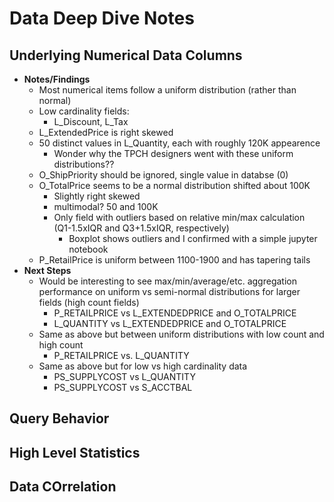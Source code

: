 # Data Deep Dive Notes

## Underlying Numerical Data Columns

- **Notes/Findings**
    - Most numerical items follow a uniform distribution (rather than normal)
    - Low cardinality fields:
        - L_Discount, L_Tax
    - L_ExtendedPrice is right skewed
    - 50 distinct values in L_Quantity, each with roughly 120K appearence
        - Wonder why the TPCH designers went with these uniform distributions??
    - O_ShipPriority should be ignored, single value in databse (0)
    - O_TotalPrice seems to be a normal distribution shifted about 100K
        - Slightly right skewed
        - multimodal? 50 and 100K
        - Only field with outliers based on relative min/max calculation (Q1-1.5xIQR and Q3+1.5xIQR, respectively)
            - Boxplot shows outliers and I confirmed with a simple jupyter notebook
    - P_RetailPrice is uniform between 1100-1900 and has tapering tails
- **Next Steps**
    - Would be interesting to see max/min/average/etc. aggregation performance on uniform vs semi-normal distributions for larger fields (high count fields)
        - P_RETAILPRICE vs L_EXTENDEDPRICE and O_TOTALPRICE
        - L_QUANTITY vs L_EXTENDEDPRICE and O_TOTALPRICE
    - Same as above but between uniform distributions with low count and high count
        - P_RETAILPRICE vs. L_QUANTITY
    - Same as above but for low vs high cardinality data
        - PS_SUPPLYCOST vs L_QUANTITY
        - PS_SUPPLYCOST vs S_ACCTBAL



## Query Behavior

## High Level Statistics

## Data COrrelation